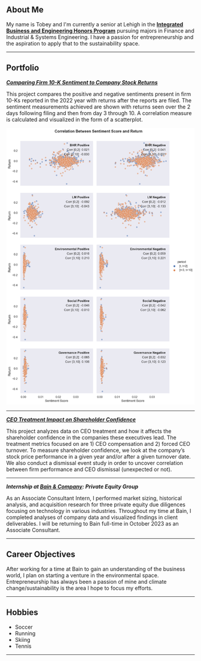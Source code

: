 ## About Me

My name is Tobey and I'm currently a senior at Lehigh in the **[Integrated Business and Engineering Honors Program](https://ibe.lehigh.edu/)** pursuing majors in Finance and Industrial & Systems Engineering. I have a passion for entrepreneurship and the aspiration to apply that to the sustainability space.

---

## Portfolio

<!-- You can link to other websites, PDFs in this repo, and other pages in this repo -->

_**[Comparing Firm 10-K Sentiment to Company Stock Returns](report/report.md)**_

This project compares the positive and negative sentiments present in firm 10-Ks reported in the 2022 year with returns after the reports are filed. The sentiment measurements achieved are shown with returns seen over the 2 days following filing and then from day 3 through 10. A correlation measure is calculated and visualized in the form of a scatterplot.

<img src="report/scatterplot.png?raw=true"/>

---

_**[CEO Treatment Impact on Shareholder Confidence](https://tobeybill.github.io/dreamteam/)**_

This project analyzes data on CEO treatment and how it affects the shareholder confidence in the companies these executives lead. The treatment metrics focused on are 1) CEO compensation and 2) forced CEO turnover. To measure shareholder confidence, we look at the company’s stock price performance in a given year and/or after a given turnover date. We also conduct a dismissal event study in order to uncover correlation between firm performance and CEO dismissal (unexpected or not).

---

_**Internship at [Bain & Company](https://www.bain.com): Private Equity Group**_

As an Associate Consultant Intern, I performed market sizing, historical analysis, and acquisition research for three private equity due diligences focusing on technology in various industries. Throughout my time at Bain, I completed analyses of company data and visualized findings in client deliverables. I will be returning to Bain full-time in October 2023 as an Associate Consultant.

---

## Career Objectives

After working for a time at Bain to gain an understanding of the business world, I plan on starting a venture in the environmental space. Entrepreneurship has always been a passion of mine and climate change/sustainability is the area I hope to focus my efforts.

---

## Hobbies

- Soccer
- Running
- Skiing
- Tennis

---

